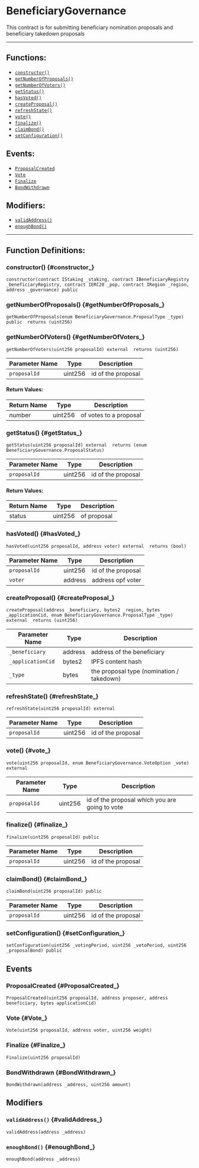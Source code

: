 # BeneficiaryGovernance
This contract is for submitting beneficiary nomination proposals and beneficiary takedown proposals
***
## Functions:
- [`constructor()`](#constructor_)
- [`getNumberOfProposals()`](#getNumberOfProposals_)
- [`getNumberOfVoters()`](#getNumberOfVoters_)
- [`getStatus()`](#getStatus_)
- [`hasVoted()`](#hasVoted_)
- [`createProposal()`](#createProposal_)
- [`refreshState()`](#refreshState_)
- [`vote()`](#vote_)
- [`finalize()`](#finalize_)
- [`claimBond()`](#claimBond_)
- [`setConfiguration()`](#setConfiguration_)
## Events:
- [`ProposalCreated`](#ProposalCreated_)
- [`Vote`](#Vote_)
- [`Finalize`](#Finalize_)
- [`BondWithdrawn`](#BondWithdrawn_)
## Modifiers:
- [`validAddress()`](#validAddress_)
- [`enoughBond()`](#enoughBond_)
***
## Function Definitions:
### <a name="constructor_"></a> constructor() {#constructor_}
```
constructor(contract IStaking _staking, contract IBeneficiaryRegistry _beneficiaryRegistry, contract IERC20 _pop, contract IRegion _region, address _governance) public 
```
### <a name="getNumberOfProposals_"></a> getNumberOfProposals() {#getNumberOfProposals_}
```
getNumberOfProposals(enum BeneficiaryGovernance.ProposalType _type) public  returns (uint256)
```
### <a name="getNumberOfVoters_"></a> getNumberOfVoters() {#getNumberOfVoters_}
```
getNumberOfVoters(uint256 proposalId) external  returns (uint256)
```
| Parameter Name | Type | Description |
|------------|-----| -------|
| `proposalId`| uint256| id of the proposal| 
#### Return Values:
| Return Name | Type | Description |
|-------------|-------|------------|
|number| uint256|of votes to a proposal|
### <a name="getStatus_"></a> getStatus() {#getStatus_}
```
getStatus(uint256 proposalId) external  returns (enum BeneficiaryGovernance.ProposalStatus)
```
| Parameter Name | Type | Description |
|------------|-----| -------|
| `proposalId`| uint256| id of the proposal| 
#### Return Values:
| Return Name | Type | Description |
|-------------|-------|------------|
|status| uint256|of proposal|
### <a name="hasVoted_"></a> hasVoted() {#hasVoted_}
```
hasVoted(uint256 proposalId, address voter) external  returns (bool)
```
| Parameter Name | Type | Description |
|------------|-----| -------|
| `proposalId`| uint256| id of the proposal| 
| `voter`| address| address opf voter| 
### <a name="createProposal_"></a> createProposal() {#createProposal_}
```
createProposal(address _beneficiary, bytes2 _region, bytes _applicationCid, enum BeneficiaryGovernance.ProposalType _type) external  returns (uint256)
```
| Parameter Name | Type | Description |
|------------|-----| -------|
| `_beneficiary`| address| address of the beneficiary| 
| `_applicationCid`| bytes2| IPFS content hash| 
| `_type`| bytes| the proposal type (nomination / takedown)| 
### <a name="refreshState_"></a> refreshState() {#refreshState_}
```
refreshState(uint256 proposalId) external 
```
| Parameter Name | Type | Description |
|------------|-----| -------|
| `proposalId`| uint256| id of the proposal| 
### <a name="vote_"></a> vote() {#vote_}
```
vote(uint256 proposalId, enum BeneficiaryGovernance.VoteOption _vote) external 
```
| Parameter Name | Type | Description |
|------------|-----| -------|
| `proposalId`| uint256| id of the proposal which you are going to vote| 
### <a name="finalize_"></a> finalize() {#finalize_}
```
finalize(uint256 proposalId) public 
```
| Parameter Name | Type | Description |
|------------|-----| -------|
| `proposalId`| uint256| id of the proposal| 
### <a name="claimBond_"></a> claimBond() {#claimBond_}
```
claimBond(uint256 proposalId) public 
```
| Parameter Name | Type | Description |
|------------|-----| -------|
| `proposalId`| uint256| id of the proposal| 
### <a name="setConfiguration_"></a> setConfiguration() {#setConfiguration_}
```
setConfiguration(uint256 _votingPeriod, uint256 _vetoPeriod, uint256 _proposalBond) public 
```
## Events
### <a name="ProposalCreated_"></a> ProposalCreated {#ProposalCreated_}
```
ProposalCreated(uint256 proposalId, address proposer, address beneficiary, bytes applicationCid)
```
### <a name="Vote_"></a> Vote {#Vote_}
```
Vote(uint256 proposalId, address voter, uint256 weight)
```
### <a name="Finalize_"></a> Finalize {#Finalize_}
```
Finalize(uint256 proposalId)
```
### <a name="BondWithdrawn_"></a> BondWithdrawn {#BondWithdrawn_}
```
BondWithdrawn(address _address, uint256 amount)
```
## Modifiers
### <a name="validAddress_"></a> `validAddress()` {#validAddress_}
```
validAddress(address _address)
```
### <a name="enoughBond_"></a> `enoughBond()` {#enoughBond_}
```
enoughBond(address _address)
```
